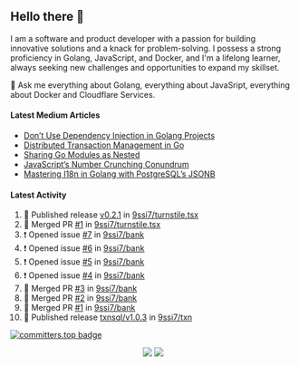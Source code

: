 ## Hello there 👋

I am a software and product developer with a passion for building innovative solutions and a knack for problem-solving. I possess a strong proficiency in Golang, JavaScript, and Docker, and I'm a lifelong learner, always seeking new challenges and opportunities to expand my skillset.

💬 Ask me everything about Golang, everything about JavaSript, everything about Docker and Cloudflare Services.

#### Latest Medium Articles

<!-- ARTICLES:START -->
- [Don’t Use Dependency Injection in Golang Projects](https://9ssi7.medium.com/dont-use-dependency-injection-in-golang-projects-8cbffc19b221?source=rss-ced864c5b828------2)
- [Distributed Transaction Management in Go](https://9ssi7.medium.com/distributed-transaction-management-in-go-2fa9ef7b0350?source=rss-ced864c5b828------2)
- [Sharing Go Modules as Nested](https://medium.com/goturkiye/sharing-go-modules-as-nested-ad64e608b681?source=rss-ced864c5b828------2)
- [JavaScript’s Number Crunching Conundrum](https://9ssi7.medium.com/javascripts-number-crunching-conundrum-c8ad0c546738?source=rss-ced864c5b828------2)
- [Mastering I18n in Golang with PostgreSQL’s JSONB](https://9ssi7.medium.com/mastering-i18n-in-golang-with-postgresqls-jsonb-2631ad50376a?source=rss-ced864c5b828------2)
<!-- ARTICLES:END -->

#### Latest Activity

<!--START_SECTION:activity-->
1. 🚀 Published release [v0.2.1](https://github.com/9ssi7/turnstile.tsx/releases/tag/v0.2.1) in [9ssi7/turnstile.tsx](https://github.com/9ssi7/turnstile.tsx)
2. 🎉 Merged PR [#1](https://github.com/9ssi7/turnstile.tsx/pull/1) in [9ssi7/turnstile.tsx](https://github.com/9ssi7/turnstile.tsx)
3. ❗ Opened issue [#7](https://github.com/9ssi7/bank/issues/7) in [9ssi7/bank](https://github.com/9ssi7/bank)
4. ❗ Opened issue [#6](https://github.com/9ssi7/bank/issues/6) in [9ssi7/bank](https://github.com/9ssi7/bank)
5. ❗ Opened issue [#5](https://github.com/9ssi7/bank/issues/5) in [9ssi7/bank](https://github.com/9ssi7/bank)
6. ❗ Opened issue [#4](https://github.com/9ssi7/bank/issues/4) in [9ssi7/bank](https://github.com/9ssi7/bank)
7. 🎉 Merged PR [#3](https://github.com/9ssi7/bank/pull/3) in [9ssi7/bank](https://github.com/9ssi7/bank)
8. 🎉 Merged PR [#2](https://github.com/9ssi7/bank/pull/2) in [9ssi7/bank](https://github.com/9ssi7/bank)
9. 🎉 Merged PR [#1](https://github.com/9ssi7/bank/pull/1) in [9ssi7/bank](https://github.com/9ssi7/bank)
10. 🚀 Published release [txnsql/v1.0.3](https://github.com/9ssi7/txn/releases/tag/txnsql/v1.0.3) in [9ssi7/txn](https://github.com/9ssi7/txn)
<!--END_SECTION:activity-->

[![committers.top badge](https://user-badge.committers.top/turkey_private/9ssi7.svg)](https://user-badge.committers.top/turkey_private/9ssi7)

<p align="center">
  <picture>
  <source
    srcset="https://github-readme-stats.vercel.app/api?username=9ssi7&show_icons=true&theme=dark&hide_border=true&border_radius=10"
    media="(prefers-color-scheme: dark)"
  />
  <source
    srcset="https://github-readme-stats.vercel.app/api?username=9ssi7&show_icons=true&hide_border=true&border_radius=10"
    media="(prefers-color-scheme: light), (prefers-color-scheme: no-preference)"
  />
  <img src="https://github-readme-stats.vercel.app/api?username=9ssi7&show_icons=true&hide_border=true&border_radius=10" />
</picture>

<picture>
  <source
    srcset="https://github-readme-streak-stats.herokuapp.com?user=9ssi7&theme=dark&hide_border=true&border_radius=10"
    media="(prefers-color-scheme: dark)"
  />
  <source
    srcset="https://github-readme-streak-stats.herokuapp.com?user=9ssi7&hide_border=true&border_radius=10"
    media="(prefers-color-scheme: light), (prefers-color-scheme: no-preference)"
  />
  <img src="https://github-readme-streak-stats.herokuapp.com?user=9ssi7&hide_border=true&border_radius=10" />
</picture>
</p>

